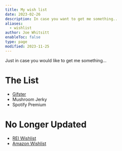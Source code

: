 ```yaml
---
title: My wish list
date: 2023-02-26
description: In case you want to get me something..
aliases:
  - wishlist
author: Joe Whitsitt
enableToc: false
type: page
modified: 2023-11-25
---
```

Just in case you would like to get me something...

# The List

- [Gifster](https://www.giftster.com/gift/public/1zEvs/)
- Mushroom Jerky
- Spotify Premium

# No Longer Updated

- [REI Wishlist](https://www.rei.com/lists/361891311)
- [Amazon Wishlist](https://www.amazon.com/hz/wishlist/ls/2QQKNU2CKJG3P)
